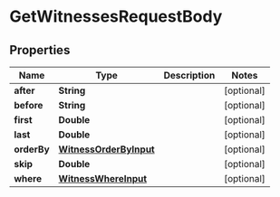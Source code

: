 

# GetWitnessesRequestBody


## Properties

Name | Type | Description | Notes
------------ | ------------- | ------------- | -------------
**after** | **String** |  |  [optional]
**before** | **String** |  |  [optional]
**first** | **Double** |  |  [optional]
**last** | **Double** |  |  [optional]
**orderBy** | [**WitnessOrderByInput**](WitnessOrderByInput.md) |  |  [optional]
**skip** | **Double** |  |  [optional]
**where** | [**WitnessWhereInput**](WitnessWhereInput.md) |  |  [optional]




